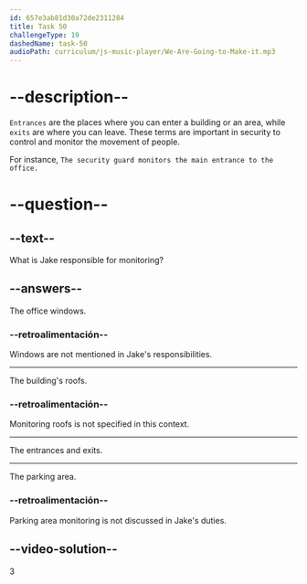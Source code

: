 ```yaml
---
id: 657e3ab81d30a72de2311284
title: Task 50
challengeType: 19
dashedName: task-50
audioPath: curriculum/js-music-player/We-Are-Going-to-Make-it.mp3
---
```


<!-- (Audio) Jake: No, not that much. In the morning, I must check the security cameras and be sure they are working properly. I have to monitor the entrances and exits at all times. -->

# --description--

`Entrances` are the places where you can enter a building or an area, while `exits` are where you can leave. These terms are important in security to control and monitor the movement of people.

For instance, `The security guard monitors the main entrance to the office.`

# --question--

## --text--

What is Jake responsible for monitoring?

## --answers--

The office windows.

### --retroalimentación--

Windows are not mentioned in Jake's responsibilities.

---

The building's roofs.

### --retroalimentación--

Monitoring roofs is not specified in this context.

---

The entrances and exits.

---

The parking area.

### --retroalimentación--

Parking area monitoring is not discussed in Jake's duties.

## --video-solution--

3
